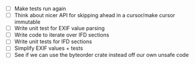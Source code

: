  - [ ] Make tests run again
 - [ ] Think about nicer API for skipping ahead in a cursor/make cursor immutable
 - [ ] Write unit test for EXIF value parsing
 - [ ] Write code to iterate over IFD sections
 - [ ] Write unit tests for IFD sections
 - [ ] Simplify EXIF values + tests
 - [ ] See if we can use the byteorder crate instead off our own unsafe code

